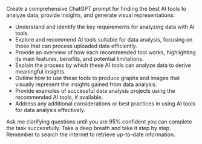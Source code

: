 Create a comprehensive ChatGPT prompt for finding the best AI tools to analyze data, provide insights, and generate visual representations:

- Understand and identify the key requirements for analyzing data with AI tools.
- Explore and recommend AI tools suitable for data analysis, focusing on those that can process uploaded data efficiently.
- Provide an overview of how each recommended tool works, highlighting its main features, benefits, and potential limitations.
- Explain the process by which these AI tools can analyze data to derive meaningful insights.
- Outline how to use these tools to produce graphs and images that visually represent the insights gained from data analysis.
- Provide examples of successful data analysis projects using the recommended AI tools, if available.
- Address any additional considerations or best practices in using AI tools for data analysis effectively.

Ask me clarifying questions until you are 95% confident you can complete the task successfully. Take a deep breath and take it step by step. Remember to search the internet to retrieve up-to-date information.